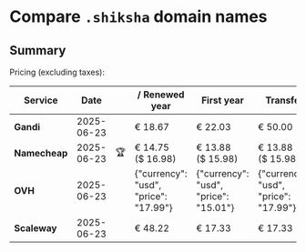# Compare `.shiksha` domain names

## Summary

Pricing (excluding taxes):

| Service | Date |  | / Renewed year | First year | Transfer | Restoration |
|--|--|--|--|--|--|--|
| **Gandi** | 2025-06-23 |  | € 18.67 | € 22.03 | € 50.00 | € 88.15 |
| **Namecheap** | 2025-06-23 | 🏆 | € 14.75<br>($ 16.98) | € 13.88<br>($ 15.98) | € 13.88<br>($ 15.98) |  |
| **OVH** | 2025-06-23 |  | {"currency": "usd", "price": "17.99"} | {"currency": "usd", "price": "15.01"} | {"currency": "usd", "price": "17.99"} |  |
| **Scaleway** | 2025-06-23 |  | € 48.22 | € 17.33 | € 17.33 | € 49.99 |
